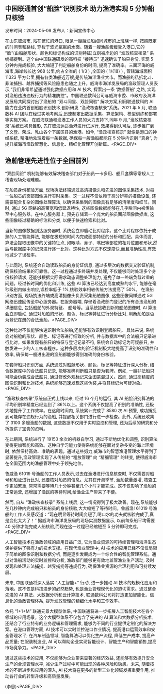 ## 中国联通首创“船脸”识别技术 助力渔港实现 5 分钟船只核验

发布时间：2024-05-06 发布人：新闻宣传中心

在山东威海市, 站在繁忙的港口, 眼见一艘艘渔船如同城市的上班族一样, 按照既定的时间表和路线, 穿梭于波光粼粼的水面。随着一艘渔船缓缓驶入港口,它的 “脸”(由船舱形状、颜色和标记构成的识别特征)立刻被岸边的 “渔政核查核录” 系统捕捉到。这个由中国联通研发的高科技 “接待员” 迅速确认了船只身份, 实现 5 分钟内完成核验, 大大缩短了判定船舶身份的时间, 提高了准确率。三面环海的威海市,海岸线长达 968 公里,约占全省的 \( 1/3 \) ,全国的 \( 1/{18} \) , 管辖海域面积 11323 平方公里,拥有各类渔船近万艘,是传统海洋渔业大市。而渔船的私拆北斗、非法捕捞、越界捕捞等风险隐患也随之上升。威海市海洋发展局的渔政管理人员表示,“我们非常希望通过强化数据应用和 AI 技术, 探索出一条 ‘数据管船’ 之路, 实现对渔船违法违规行为的精准防控”。中国联通数科公司与威海市委、市政府及海洋发展局共同探讨出了渔船的 “双斗同显、双脸同验” 解决方案,利用联通数科的 AI 能力在业内首创船脸识别技术,创新研发 “渔政核查核录”系统。2021 年 5 月, 联通数科 AI 团队在经过实地考察后,迅速制定出数据采集、算法架构、模型训练和部署等实施方案。 在威海联通和渔港工作人员的大力支持下,同年 9 月,“渔政核查核录”系统已初具雏形, 先在威海远遥渔港进行试运行, 效果得到认可后, 逐步推广到了文登、荣成、乳山各个下属区县的渔港。如今, “渔政核查核录” 就像是港口的神经系统, 精准地处理着每一条数据, 确保每一艘渔船都能在 5 分钟内识别 “真身”, 为提升威海市渔政智慧化、信息化、精细化管理开创新篇。<PAGE_DIV> 

## 渔船管理先进性位于全国前列

“双脸同验” 机制能够有效解决稽查部门对于船员一卡多用、船只套牌等常规人工稽查现场处理难题。

在船员身份核验方面, 现场执法终端通过高清摄像头和先进的图像采集技术, 对每一位船员的面部图像进行实时采集。这一过程不仅依赖于高分辨率的摄像设备, 还需要配合复杂的图像处理算法, 以确保采集到的图像具有足够的清晰度和细节。同时, 通过 5G 网络的高带宽和低延迟特性, 这些图像数据能够在几乎瞬间内被传输至中心服务器。在中心服务器上, 预先存储着一个庞大的船员面部图像数据库, 这些图像经过精确的标注和分类, 以便于快速检索和比对。

当新的图像数据到达服务器时, 系统会立即启动比对程序。这个比对程序依托于成熟的人工智能算法, 能够在极短的时间内完成面部特征的分析和匹配。具体而言, 算法会提取图像中的关键特征点, 如眼睛、鼻子、嘴巴等部位的相对位置和形状,然后与数据库中的记录进行逐一比对。这种比对方式不仅速度快,而且准确性高,有效地减少了误检率。

与此同时, 系统还会自动读取船员的身份证信息, 通过多层次的数据交叉验证机制, 确保核验结果的可靠性。这一过程通过多终端并发处理, 不仅能够同时处理多个身份核验请求, 还能够根据实际需求动态调整处理能力, 避免了单一终端负载过重的问题。经过长时间的优化和训练, 这些 AI 算法已经达到高度成熟的水平, 能够在毫秒级别内做出响应,误检率低于 1%,核验效率相较传统方法提高了 50%。 在渔船识别方面, 现场执法终端或高清摄像头负责采集船舶图像, 这些图像同样通过 5G 网络迅速回传至中心服务器。在服务器端, 存储着渔政部门登记的所有合法渔船的详细信息, 包括船舶的外观特征、 船号等。当系统接收到新的船舶图像时, AI 算法会立即启动, 通过对船舶的形状、颜色、标记等特征进行分析比对, 判断船舶是否为登记在册的合法渔船。<PAGE_DIV> 

这种比对不仅能够快速识别合法船舶,还能够有效识别套牌船只。 具体来说, 系统会对船舱的形状、颜色、标记等进行细致的分析, 并与数据库中的合法船只记录进行比对。如果发现有船只的特征与登记记录不符, 系统会自动标记为可疑船只, 并触发进一步的人工核查程序。这种多层次的验证机制极大地提高了识别的准确性和效率, 确保每一艘进出港的渔船都能够得到准确的身份核验。

在套牌船只识别方面, 系统通过对船舱形状、颜色、标记等特征进行深入分析, 结合数据库中的合法船只记录, 能够准确判断船只是否为套牌。例如, 一艘非法船只可能会伪装成合法船只, 通过修改外观标记来企图蒙混过关。然而, 通过高精度的图像识别和比对技术, 系统能够迅速发现这些伪装,并将其标记为可疑对象。<PAGE_DIV> 

“渔政核查核录”系统自正式上线以来, 经过 16 个月的运行, 其 AI 船脸识别算法的平均识别率精度已经达到了 86%以上。这个系统不仅提高了识别的准确性, 还极大地提升了工作效率。在这段时间内, 系统累计完成了 8580 次 AI 预警, 成功捕捉到可能存在违规行为的渔船, 并提醒相关部门进行进一步检查。此外, 系统还收集了 3100 多艘渔船的数据, 这些数据不仅用于实时监控和管理, 还为后续的研究和分析提供了宝贵的资料。

在此期间, 系统进行了 19153 余次的机器自学习, 通过不断地优化和调整, 识别算法变得更加智能和高效。这种自学习能力使得系统能够在面对复杂多变的海上环境时, 依然保持高效、准确的表现。通过这些努力,威海市的智慧渔港管理水平得到了显著提升,渔政管理实现了从传统的 “粗放管理” 向 “精细管理” 的转变, 使得威海市在全国范围内的渔船管理中处于领先地位。

鲁威渔 61019 号渔船的工作人员表示,过去在渔港进行信息核查时, 不仅需要对船号和船证进行比对, 还要核对船员的信息。尤其在开海季节, 渔船数量激增, 核查工作更加繁重, 常常需要等待几十分钟甚至几个小时才能完成。这不仅影响了渔船的正常运营, 还增加了渔民的等待时间,给渔业生产带来了不便。

然而, 自从 “渔政核查核录” 系统上线后, 这一情况得到了极大改善。现在,系统能够在几秒钟内完成船只和船员的身份核验,大大缩短了等待时间。鲁威渔! 61019 号渔船的工作人员感叹道：“现在明显等待时间变短了,喝口水的功夫就核验完成了,真是变化太大了！” 据威海市海洋发展局的现场实测数据显示, 以前每条船平均需要 40 分钟才能完成人船核验,而现在这一过程已经缩短至 5 分钟即可完成。<PAGE_DIV> 

人工智能技术在渔政领域的应用日益广泛, 它为渔业资源的可持续管理和海洋生态保护提供了强有力的技术支撑。在现代渔业管理中, AI 技术的应用已经不仅仅局限于简单的图像识别和数据分析, 而是逐步发展成为一个综合性的智能管理系统。通过对渔船活动的实时监控和分析, 渔政部门能够更有效地监管渔业生产活动, 及时发现和处理非法捕捞、越界捕捞等违规行为, 确保渔业资源的合理利用和可持续发展。

未来, 中国联通将深入落实 “人工智能+” 行动, 进一步推动 AI 技术的规模化应用和落地。这不仅是科技进步的必然趋势, 也是渔业管理现代化的迫切需求。通过整合先进的 AI 算法、大数据分析和云计算技术, 联通数科公司将打造更加智能化、信息化的渔政管理体系, 提升渔政管理的精细化水平和工作效率。

依托 “1+1+M” 联通元景大模型体系, 中国联通将进一步拓展人工智能技术在各个领域的应用场景。这个大模型体系不仅包含了先进的 AI 算法和大数据分析技术, 还结合了行业特有的业务逻辑和管理需求, 能够为不同的行业提供定制化的解决方案。在港口管理方面, AI 技术可以实时监控港口作业情况, 提高港口运营效率和安全管理水平; 在汽车制造领域, 智能算法可以优化生产流程, 降低生产成本, 提高产品质量; 在服装制造业, AI 可以帮助企业实现智能设计、智能生产和智能销售,提高市场竞争力。<PAGE_DIV> 

通过这些技术的应用, 不仅能够为企业带来显著的经济效益, 还能够有效提升安全生产的合规管理水平, 减少生产过程中可能出现的各种风险和隐患。未来, 随着技术的不断进步和应用的深入, AI 技术将在更多的新型工业化领域发挥重要作用, 推动各行业的转型升级和高质量发展。

(李思)<PAGE_DIV> 